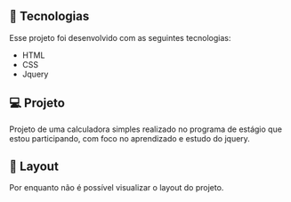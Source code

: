 <!-- <p align="center">
 <img src="./assets/img/foto-readme1.png" alt="template"  width="700px"/>
</p>
 -->

## 🚀 Tecnologias

Esse projeto foi desenvolvido com as seguintes tecnologias:

- HTML
- CSS
- Jquery

## 💻 Projeto

Projeto de uma calculadora simples realizado no programa de estágio que estou participando, com foco no aprendizado e estudo do jquery.

## 🔖 Layout

Por enquanto não é possível visualizar o layout do projeto.
<!-- Você pode visualizar o layout do projeto através [desse link](https://doughour.vercel.app/). -->
